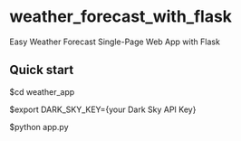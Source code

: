 # weather_forecast_with_flask
Easy Weather Forecast Single-Page Web App with Flask

## Quick start
$cd weather_app

$export DARK_SKY_KEY={your Dark Sky API Key}

$python app.py

